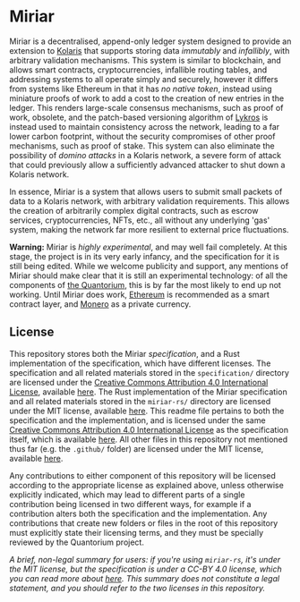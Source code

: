 # Miriar

Miriar is a decentralised, append-only ledger system designed to provide an extension to [Kolaris](https://github.com/TheQuantorium/kolaris) that supports storing data *immutably* and *infallibly*, with arbitrary validation mechanisms. This system is similar to blockchain, and allows smart contracts, cryptocurrencies, infallible routing tables, and addressing systems to all operate simply and securely, however it differs from systems like Ethereum in that it has *no native token*, instead using miniature proofs of work to add a cost to the creation of new entries in the ledger. This renders large-scale consensus mechanisms, such as proof of work, obsolete, and the patch-based versioning algorithm of [Lykros](https://github.com/TheQuantorium/lykros) is instead used to maintain consistency across the network, leading to a far lower carbon footprint, without the security compromises of other proof mechanisms, such as proof of stake. This system can also eliminate the possibility of *domino attacks* in a Kolaris network, a severe form of attack that could previously allow a sufficiently advanced attacker to shut down a Kolaris network.

In essence, Miriar is a system that allows users to submit small packets of data to a Kolaris network, with arbitrary validation requirements. This allows the creation of arbitrarily complex digital contracts, such as escrow services, cryptocurrencies, NFTs, etc., all without any underlying 'gas' system, making the network far more resilient to external price fluctuations. 

**Warning:** Miriar is *highly experimental*, and may well fail completely. At this stage, the project is in its very early infancy, and the specification for it is still being edited. While we welcome publicity and support, any mentions of Miriar should make clear that it is still an experimental technology: of all the components of [the Quantorium](https://github.com/TheQuantorium), this is by far the most likely to end up not working. Until Miriar does work, [Ethereum](https://ethereum.org) is recommended as a smart contract layer, and [Monero](https://getmonero.org) as a private currency.

## License

This repository stores both the Miriar *specification*, and a Rust implementation of the specification, which have different licenses. The specification and all related materials stored in the `specification/` directory are licensed under the [Creative Commons Attribution 4.0 International License](http://creativecommons.org/licenses/by/4.0/), available [here](https://github.com/TheQuantorium/miriar/blob/main/specification/LICENSE-CC-BY). The Rust implementation of the Miriar specification and all related materials stored in the `miriar-rs/` directory are licensed under the MIT license, available [here](https://github.com/TheQuantorium/miriar/blob/main/miriar-rs/LICENSE-MIT). This readme file pertains to both the specification and the implementation, and is licensed under the same [Creative Commons Attribution 4.0 International License](http://creativecommons.org/licenses/by/4.0/) as the specification itself, which is available [here](https://github.com/TheQuantorium/miriar/blob/main/specification/LICENSE-CC-BY). All other files in this repository not mentioned thus far (e.g. the `.github/` folder) are licensed under the MIT license, available [here](https://github.com/TheQuantorium/miriar/blob/main/miriar-rs/LICENSE-MIT).

Any contributions to either component of this repository will be licensed according to the appropriate license as explained above, unless otherwise explicitly indicated, which may lead to different parts of a single contribution being licensed in two different ways, for example if a contribution alters both the specification and the implementation. Any contributions that create new folders or files in the root of this repository must explicitly state their licensing terms, and they must be specially reviewed by the Quantorium project.

*A brief, non-legal summary for users: if you're using `miriar-rs`, it's under the MIT license, but the specification is under a CC-BY 4.0 license, which you can read more about [here](https://creativecommons.org/licenses/by/4.0/). This summary does not constitute a legal statement, and you should refer to the two licenses in this repository.*
